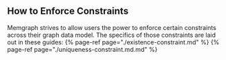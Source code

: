 ## How to Enforce Constraints

Memgraph strives to allow users the power to enforce certain constraints across their graph data model. The specifics of those constraints are laid out in these guides:
{% page-ref page="./existence-constraint.md" %}
{% page-ref page="./uniqueness-constraint.md.md" %}

